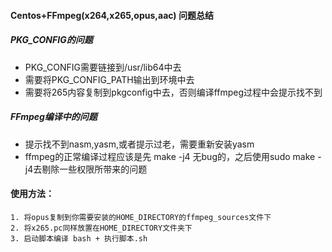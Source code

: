 ####  Centos+FFmpeg(x264,x265,opus,aac) 问题总结

##### PKG_CONFIG的问题

* PKG_CONFIG需要链接到/usr/lib64中去
* 需要将PKG_CONFIG_PATH输出到环境中去
* 需要将265内容复制到pkgconfig中去，否则编译ffmpeg过程中会提示找不到

##### FFmpeg编译中的问题

* 提示找不到nasm,yasm,或者提示过老，需要重新安装yasm
* ffmpeg的正常编译过程应该是先 make -j4 无bug的，之后使用sudo make -j4去剔除一些权限所带来的问题


#### 使用方法：

```
1. 将opus复制到你需要安装的HOME_DIRECTORY的ffmpeg_sources文件下
2. 将x265.pc同样放置在HOME_DIRECTORY文件夹下
3. 启动脚本编译 bash + 执行脚本.sh
```
